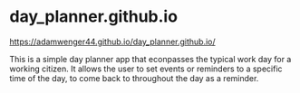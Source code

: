 # day_planner.github.io

https://adamwenger44.github.io/day_planner.github.io/

This is a simple day planner app that econpasses the typical work day for a working citizen.  It allows the user to set events or reminders to a specific time of the day, to come back to throughout the day as a reminder.  
